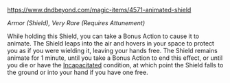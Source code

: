 https://www.dndbeyond.com/magic-items/4571-animated-shield


_Armor (Shield), Very Rare (Requires Attunement)_

While holding this Shield, you can take a Bonus Action to cause it to animate. The Shield leaps into the air and hovers in your space to protect you as if you were wielding it, leaving your hands free. The Shield remains animate for 1 minute, until you take a Bonus Action to end this effect, or until you die or have the [Incapacitated](https://www.dndbeyond.com/sources/dnd/free-rules/rules-glossary#IncapacitatedCondition) condition, at which point the Shield falls to the ground or into your hand if you have one free.